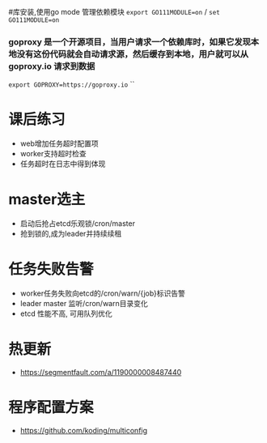 #库安装,使用go mode 管理依赖模块
`export GO111MODULE=on` / `set GO111MODULE=on`

###  goproxy 是一个开源项目，当用户请求一个依赖库时，如果它发现本地没有这份代码就会自动请求源，然后缓存到本地，用户就可以从 goproxy.io 请求到数据

`export GOPROXY=https://goproxy.io`
``
## 
# 课后练习
- web增加任务超时配置项
- worker支持超时检查
- 任务超时在日志中得到体现

# master选主
- 启动后抢占etcd乐观锁/cron/master
- 抢到锁的,成为leader并持续续租

# 任务失败告警
- worker任务失败向etcd的/cron/warn/{job}标识告警
- leader master 监听/cron/warn目录变化
- etcd 性能不高, 可用队列优化

# 热更新
- https://segmentfault.com/a/1190000008487440
# 程序配置方案
- https://github.com/koding/multiconfig